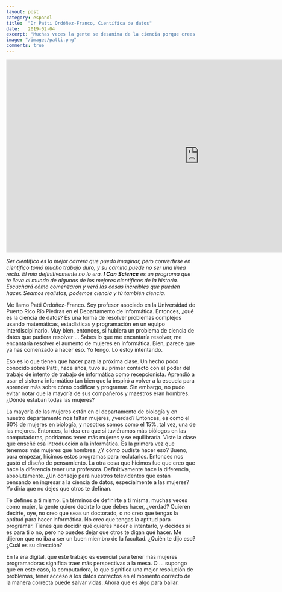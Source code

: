 ```yaml
---
layout: post
category: espanol
title:  "Dr Patti Ordóñez-Franco, Científica de datos"
date:   2019-02-04
excerpt: "Muchas veces la gente se desanima de la ciencia porque crees que no puedes obtener una A y tiendes a que te gusten las cosas que les va bien. La ciencia requiere un poco más de trabajo, y realmente no había hecho ese trabajo para obtener los A's en la escuela secundaria. Una vez que lo hice, se sintió posible, y cuando se siente posible, comienzas a ver todo lo que puedes aprender para la ciencia. Es muy convincente y te hace querer hacer más."
image: "/images/patti.png"
comments: true
---
```


<iframe width="1024" height="512" src="https://ucdavis.app.box.com/s/3vslpzsto8pb3n6uhwv15jnmyigzf0ap/file/492565628162" frameborder="0" marginwidth="0" marginheight="0" scrolling="no" seamless allowfullscreen></iframe>

_Ser científico es la mejor carrera que puedo imaginar, pero convertirse en científico tomó mucho trabajo duro, y su camino puede no ser una línea recta. El mío definitivamente no lo era. **I Can Science** es un programa que te lleva al mundo de algunos de los mejores científicos de la historia. Escuchará cómo comenzaron y verá las cosas increíbles que pueden hacer. Seamos realistas, podemos ciencia y tú también ciencia._


Me llamo Patti Ordóñez-Franco. Soy profesor asociado en la Universidad de Puerto Rico Río Piedras en el Departamento de Informática. Entonces, ¿qué es la ciencia de datos? Es una forma de resolver problemas complejos usando matemáticas, estadísticas y programación en un equipo interdisciplinario. Muy bien, entonces, si hubiera un problema de ciencia de datos que pudiera resolver ... Sabes lo que me encantaría resolver, me encantaría resolver el aumento de mujeres en informática. Bien, parece que ya has comenzado a hacer eso. Yo tengo. Lo estoy intentando.

Eso es lo que tienen que hacer para la próxima clase. Un hecho poco conocido sobre Patti, hace años, tuvo su primer contacto con el poder del trabajo de intento de trabajo de informática como recepcionista. Aprendió a usar el sistema informático tan bien que la inspiró a volver a la escuela para aprender más sobre cómo codificar y programar. Sin embargo, no pudo evitar notar que la mayoría de sus compañeros y maestros eran hombres. ¿Dónde estaban todas las mujeres?

La mayoría de las mujeres están en el departamento de biología y en nuestro departamento nos faltan mujeres, ¿verdad? Entonces, es como el 60% de mujeres en biología, y nosotros somos como el 15%, tal vez, una de las mejores. Entonces, la idea era que si tuviéramos más biólogos en las computadoras, podríamos tener más mujeres y se equilibraría. Viste la clase que enseñé esa introducción a la informática. Es la primera vez que tenemos más mujeres que hombres. ¿Y cómo pudiste hacer eso? Bueno, para empezar, hicimos estos programas para reclutarlos. Entonces nos gustó el diseño de pensamiento. La otra cosa que hicimos fue que creo que hace la diferencia tener una profesora. Definitivamente hace la diferencia, absolutamente. ¿Un consejo para nuestros televidentes que están pensando en ingresar a la ciencia de datos, especialmente a las mujeres? Yo diría que no dejes que otros te definan.

Te defines a ti mismo. En términos de definirte a ti misma, muchas veces como mujer, la gente quiere decirte lo que debes hacer, ¿verdad? Quieren decirte, oye, no creo que seas un doctorado, o no creo que tengas la aptitud para hacer informática. No creo que tengas la aptitud para programar. Tienes que decidir qué quieres hacer e intentarlo, y decides si es para ti o no, pero no puedes dejar que otros te digan qué hacer. Me dijeron que no iba a ser un buen miembro de la facultad. ¿Quién te dijo eso? ¿Cuál es su dirección?

En la era digital, que este trabajo es esencial para tener más mujeres programadoras significa traer más perspectivas a la mesa. O ... supongo que en este caso, la computadora, lo que significa una mejor resolución de problemas, tener acceso a los datos correctos en el momento correcto de la manera correcta puede salvar vidas. Ahora que es algo para bailar.